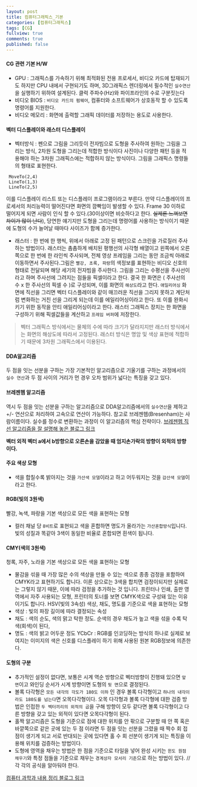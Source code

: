 ```yaml
---
layout: post
title: 컴퓨터그래픽스_기본
categories: [컴퓨터그래픽스]
tags: [CG]
fullview: true
comments: true
published: false
---
```

#### CG 관련 기본 H/W
- GPU : 그래픽스를 가속하기 위해 최적화된 전용 프로세서, 비디오 카드에 탑재되기도 하지만 CPU 내에서 구현되기도 하며, 3D그래픽스 렌더링에서 필수적인 `실수연산`을 실행하기 위하여 설계된다. 클럭 주파수(Hz)와 파이프라인의 수로 구분짓는다
- 비디오 BIOS : `비디오 카드의 펌웨어`, 컴퓨터와 소프트웨어가 상호동작 할 수 있도록 명령어를 지원한다.
- 비디오 메모리 : 화면에 출력할 그래픽 데이터를 저장하는 용도로 사용한다.

#### 벡터 디스플레이와 래스터 디스플레이
 - 벡터방식 : 펜으로 그림을 그리듯이 전자빔으로 도형을 주사하여 원하는 그림을 그리는 방식, 2차원 도형을 그리는데 적합한 방식이다 사진이나 다양한 패턴 등을 적용해야 하는 3차원 그래픽스에는 적합하지 않는 방식이다. 그림을 그래픽스 명령들의 형태로 표현한다.
```
 MoveTo(2,4)
 LineTo(1,3)
 LineTo(2,5)
 ```
 이를 디스플레이 리스트 또는 디스플레이 프로그램이라고 부른다. 만약 디스플레이의 프로세서의 처리능력이 떨어진다면 화면의 깜빡임이 발생할 수 있다. Frame 30 이하로 떨어지게 되면 사람이 인식 할 수 있다.(30이상이면 비슷하다고 한다. ~~실제론 느껴보면 차이가 많이 난다~~), 당연한 얘기지만 도형을 그리는데 명령어를 사용하는 방식이기 때문에 도형의 수가 늘어날 때마다 사이즈가 함께 증가한다.

 - 래스터 : 한 번에 한 행씩, 위에서 아래로 고정 된 패턴으로 스크린을 가로질러 주사하는 방법이다. 래스터는 촘촘하게 배치된 평행선의 사각형 배열이고 왼쪽에서 오른쪽으로 한 번에 한 라인씩 주사되며, 전체 영상 프레임을 그리는 동안 조금씩 아래로 이동하면서 주사된다.그림은 `빨강, 초록, 파랑`의 색정보를 표현하는 비디오 신호의 형태로 전달되며 해당 세기의 전자빔을 주사한다.
 그림을 그리는 수평선을 주사선이라고 하며 주사선에 그려지는 점들을 픽셀이라고 한다. 결국 한 화면은 ( 주사선의 수 x 한 주사선의 픽셀 수 )로
 구성되며, 이를 화면의 `해상도`라고 한다. `애일리어싱` 화면에 직선을 그리면 벡터 디스플레이와 같이 매끄러운 직선을 그리지 못하고 계단처럼 변화하는 거친 선을 그리게 되는데 이를 에일리어싱이라고 한다. 또 이를 완화시키기 위한 동작을 안티 애일리어싱이라고 한다. 래스터 그래픽스 장치는 한 화면을 구성하기 위해 픽셀값들을 계산하고 `프레임 버퍼`에 저장한다.
 > 벡터 그래픽스 방식에서는 물체의 수에 따라 크기가 달라지지만 래스터 방식에서는 화면의 해상도에 따라서 고정된다.
래스터 방식은 명암 및 색상 표현에 적합하기 때문에 3차원 그래픽스에서 이용된다.

#### DDA알고리즘
두 점을 잇는 선분을 구하는 가장 기본적인 알고리즘으로 기울기를 구하는 과정에서의 `실수 연산`과 두 점 사이의 거리가 먼 경우 오차 범위가 넓다는 특징을 갖고 있다.

#### 브레젠헴 알고리즘
역시 두 점을 잇는 선분을 구하는 알고리즘으로 DDA알고리즘에서의 `실수연산`을 제하고 +/- 연산으로 처리하여 고속으로 연산이 가능하다. 참고로 브레젠헴(Bresenham)는 사람이름이다. 실수를 정수로 변환하는 과정이 이 알고리즘의 핵심 전략이다.
[브레젠헴 직선 알고리즘을 잘 설명해 놓은 블로그 링크](https://m.blog.naver.com/PostView.nhn?blogId=sorkelf&logNo=40151248390&proxyReferer=https%3A%2F%2Fwww.google.co.kr%2F)


**벡터 외적 벡터 a에서 b방향으로 오른손을 감았을 때 엄지손가락의 방향이 외적의 방향이다.**

#### 주요 색상 모형
- 색을 합칠수록 밝아지는 것을 `가산색 모델`이라고 하고 어두워지는 것을 `감산색 모델`이라고 한다.

#### RGB(빛의 3원색)
빨강, 녹색, 파랑을 기본 색상으로 모든 색을 표현하는 모형
- 컬러 채널 당 `8비트`로 표현되고 색을 혼합하면 명도가 올라가는 `가산혼합방식`입니다. 빛의 성질과 똑같아 3색이 동일한 비율로 혼합되면 흰색이 됩니다.

#### CMY(색의 3원색)
청록, 자주, 노라을 기본 색상으로 모든 색을 표현하는 모형
- 물감을 섞을 때 가장 많은 수의 색상을 만들 수 있는 색으로 종종 검정을 포함하여 CMYK라고 표현하기도 합니다. 이론 상으로는 3색을 합치면 검정이되지만 실제로는 그렇지 않기 때문, 이에 따라 검정을 추가하는 것 입니다. 프린터나 인쇄, 출판 영역에서 자주 사용되는 모형, 프린터의 토너를 보면 CMYK색으로 구성돼 있는 이유이기도 합니다.
HSV(빛의 3속성) 색상, 채도, 명도를 기준으로 색을 표현하는 모형
- 색상 : 빛의 파장 길이에 따라 결정되는 속성
- 채도 : 색의 순도, 색의 맑고 탁한 정도. 순색의 경우 채도가 높고 색을 섞을 수록 탁색(회색)이 된다,
- 명도 : 색의 밝고 어두운 정도
YCbCr : RGB를 인코딩하는 방식의 하나로 실제로 보여지는 이미지의 색은 신호를 디스플레이 하기 위해 사용된 원본 RGB정보에 의존한다.

#### 도형의 구분
- 추가적인 설정이 없다면, 보통은 시계 역순 방향으로 벡터방향이 진행돼 있으면 `앞 면`이고 와인딩 순서가 시계 방향이면 도형의 `뒷 면`으로 결정된다.
- 볼록 다각형은 `모든 내각의 각도가 180도 이하` 인 경우 볼록 다각형이고 `하나의 내각이라도 180도를 넘는다`면 오목다각형이다. 오목 다각형과 볼록 다각형에 대한 검증 방법은 인접한 `두 벡터끼리의 외적의 곱`을 구해 방향이 모두 같다면 볼록 다각형이고 다른 방향을 갖고 있는 외적이 있다면 오목다각형이 된다.
- 홀짝 알고리즘은 도형을 기준으로 점에 대한 위치를 안 팎으로 구분할 때 안 쪽 혹은 바깥쪽으로 같은 곳에 있는 두 점 이라면 두 점을 잇는 선분을 그렸을 때 짝수 회 접점이 생기게 되고 서로 반대되는 곳에 있다면 홀 수 회 선분이 생기게 되는 특징을 이용해 위치를 검증하는 방법이다.
- 도형에 영역을 채우는 방법은 한 점을 기준으로 타일을 넣어 완성 시키는 `윈도 원점 채우기`와 특정 점들을 기준으로 채우는 `경계상자 모서리 기준`으로 하는 방법이 있다. //각 각의 공식을 알아둬야 한다.

[컴퓨터 과학과 내용 정리 블로그 링크](http://booolean.tistory.com/604)
